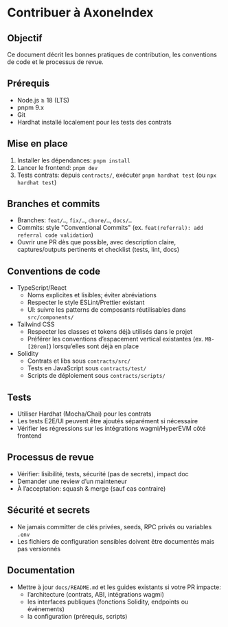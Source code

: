 # Contribuer à AxoneIndex

## Objectif
Ce document décrit les bonnes pratiques de contribution, les conventions de code et le processus de revue.

## Prérequis
- Node.js ≥ 18 (LTS)
- pnpm 9.x
- Git
- Hardhat installé localement pour les tests des contrats

## Mise en place
1. Installer les dépendances: `pnpm install`
2. Lancer le frontend: `pnpm dev`
3. Tests contrats: depuis `contracts/`, exécuter `pnpm hardhat test` (ou `npx hardhat test`)

## Branches et commits
- Branches: `feat/…`, `fix/…`, `chore/…`, `docs/…`
- Commits: style "Conventional Commits" (ex. `feat(referral): add referral code validation`)
- Ouvrir une PR dès que possible, avec description claire, captures/outputs pertinents et checklist (tests, lint, docs)

## Conventions de code
- TypeScript/React
  - Noms explicites et lisibles; éviter abréviations
  - Respecter le style ESLint/Prettier existant
  - UI: suivre les patterns de composants réutilisables dans `src/components/`
- Tailwind CSS
  - Respecter les classes et tokens déjà utilisés dans le projet
  - Préférer les conventions d’espacement vertical existantes (ex. `MB-[20rem]`) lorsqu’elles sont déjà en place
- Solidity
  - Contrats et libs sous `contracts/src/`
  - Tests en JavaScript sous `contracts/test/`
  - Scripts de déploiement sous `contracts/scripts/`

## Tests
- Utiliser Hardhat (Mocha/Chai) pour les contrats
- Les tests E2E/UI peuvent être ajoutés séparément si nécessaire
- Vérifier les régressions sur les intégrations wagmi/HyperEVM côté frontend

## Processus de revue
- Vérifier: lisibilité, tests, sécurité (pas de secrets), impact doc
- Demander une review d’un mainteneur
- À l’acceptation: squash & merge (sauf cas contraire)

## Sécurité et secrets
- Ne jamais committer de clés privées, seeds, RPC privés ou variables `.env`
- Les fichiers de configuration sensibles doivent être documentés mais pas versionnés

## Documentation
- Mettre à jour `docs/README.md` et les guides existants si votre PR impacte:
  - l’architecture (contrats, ABI, intégrations wagmi)
  - les interfaces publiques (fonctions Solidity, endpoints ou événements)
  - la configuration (prérequis, scripts)
